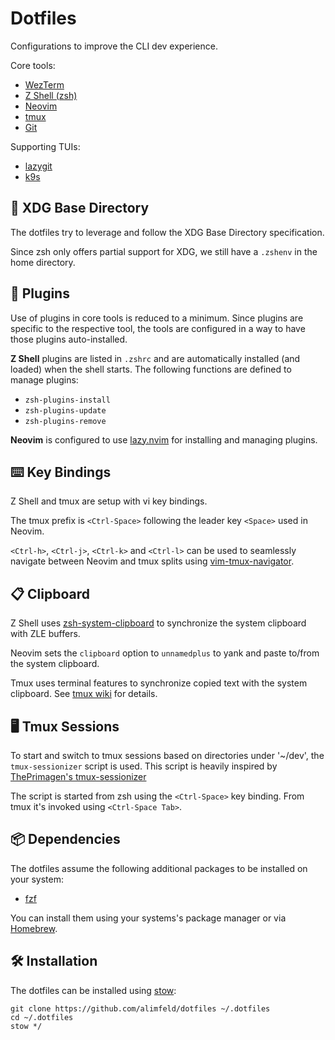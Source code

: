 # Dotfiles

Configurations to improve the CLI dev experience.

Core tools:

- [WezTerm](https://wezfurlong.org/wezterm/)
- [Z Shell (zsh)](https://www.zsh.org/)
- [Neovim](https://neovim.io/)
- [tmux](https://github.com/tmux/tmux/wiki)
- [Git](https://git-scm.com/)

Supporting TUIs:

- [lazygit](https://github.com/jesseduffield/lazygit)
- [k9s](https://k9scli.io/)

## 📁 XDG Base Directory

The dotfiles try to leverage and follow the XDG Base Directory specification.

Since zsh only offers partial support for XDG, we still have a `.zshenv` in the
home directory.

## 🔌 Plugins

Use of plugins in core tools is reduced to a minimum. Since plugins are
specific to the respective tool, the tools are configured in a way to have
those plugins auto-installed.

**Z Shell** plugins are listed in `.zshrc` and are automatically installed (and
loaded) when the shell starts. The following functions are defined to manage
plugins:

- `zsh-plugins-install`
- `zsh-plugins-update`
- `zsh-plugins-remove`

**Neovim** is configured to use [lazy.nvim](https://github.com/folke/lazy.nvim)
for installing and managing plugins.

## ⌨️ Key Bindings

Z Shell and tmux are setup with vi key bindings.

The tmux prefix is `<Ctrl-Space>` following the leader key `<Space>` used in
Neovim.

`<Ctrl-h>`, `<Ctrl-j>`, `<Ctrl-k>` and `<Ctrl-l>` can be used to seamlessly
navigate between Neovim and tmux splits using
[vim-tmux-navigator](https://github.com/christoomey/vim-tmux-navigator).

## 📋 Clipboard

Z Shell uses
[zsh-system-clipboard](https://github.com/kutsan/zsh-system-clipboard) to
synchronize the system clipboard with ZLE buffers.

Neovim sets the `clipboard` option to `unnamedplus` to yank and paste to/from
the system clipboard.

Tmux uses terminal features to synchronize copied text with the system
clipboard. See [tmux wiki](https://github.com/tmux/tmux/wiki/Clipboard) for
details.

## 🖥️ Tmux Sessions

To start and switch to tmux sessions based on directories under '~/dev', the
`tmux-sessionizer` script is used. This script is heavily inspired by
[ThePrimagen's
tmux-sessionizer](https://github.com/ThePrimeagen/.dotfiles/blob/master/bin/.local/scripts/tmux-sessionizer)

The script is started from zsh using the `<Ctrl-Space>` key binding. From tmux
it's invoked using `<Ctrl-Space Tab>`.

## 📦 Dependencies

The dotfiles assume the following additional packages to be installed on your
system:

- [fzf](https://github.com/junegunn/fzf)

You can install them using your systems's package manager or via
[Homebrew](https://brew.sh/).

## 🛠️ Installation

The dotfiles can be installed using [stow](https://www.gnu.org/software/stow/):

```shell
git clone https://github.com/alimfeld/dotfiles ~/.dotfiles
cd ~/.dotfiles
stow */
```

